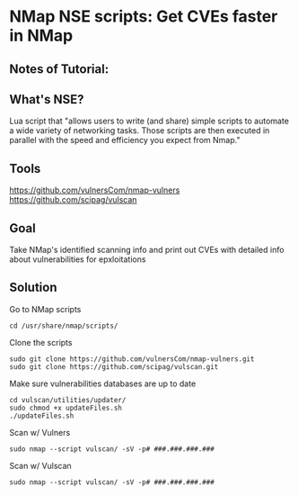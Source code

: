 # NMap NSE scripts: Get CVEs faster in NMap

## Notes of Tutorial:

## What's NSE?
Lua script that "allows users to write (and share) simple scripts to automate a wide variety of networking tasks. Those scripts are then executed in parallel with the speed and efficiency you expect from Nmap."

## Tools
https://github.com/vulnersCom/nmap-vulners
https://github.com/scipag/vulscan

## Goal
Take NMap's identified scanning info and print out CVEs with detailed info about vulnerabilities for epxloitations

## Solution
Go to NMap scripts
``` terminal
cd /usr/share/nmap/scripts/

```
Clone the scripts
```
sudo git clone https://github.com/vulnersCom/nmap-vulners.git
sudo git clone https://github.com/scipag/vulscan.git

```
Make sure vulnerabilities databases are up to date
```
cd vulscan/utilities/updater/
sudo chmod +x updateFiles.sh
./updateFiles.sh

```
Scan w/ Vulners
```
sudo nmap --script vulscan/ -sV -p# ###.###.###.###

```
Scan w/ Vulscan
```
sudo nmap --script vulscan/ -sV -p# ###.###.###.###

```
